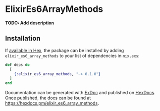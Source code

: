 # ElixirEs6ArrayMethods

**TODO: Add description**

## Installation

If [available in Hex](https://hex.pm/docs/publish), the package can be installed
by adding `elixir_es6_array_methods` to your list of dependencies in `mix.exs`:

```elixir
def deps do
  [
    {:elixir_es6_array_methods, "~> 0.1.0"}
  ]
end
```

Documentation can be generated with [ExDoc](https://github.com/elixir-lang/ex_doc)
and published on [HexDocs](https://hexdocs.pm). Once published, the docs can
be found at <https://hexdocs.pm/elixir_es6_array_methods>.

